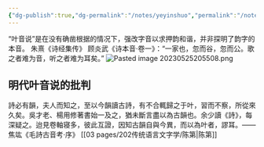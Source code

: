 ```yaml
---
{"dg-publish":true,"dg-permalink":"/notes/yeyinshuo","permalink":"/notes/yeyinshuo/","tags":["语言学"],"created":"2024-11-30T20:49:45.944+08:00","updated":"2025-03-02T18:54:08.285+08:00"}
---
```


“叶音说”是在没有确凿根据的情况下，强改字音以求押韵和谐，并非探明了韵字的本音。
朱熹《诗经集传》
顾炎武《诗本音·卷一》：“一家也，忽而谷，忽而公。歌之者难为音，听之者难为耳矣。”
![Pasted image 20230525205508.png](/img/user/09%20settings/Z%20attachment/Pasted%20image%2020230525205508.png)

## 明代叶音说的批判
詩必有韻，夫人而知之，至以今韻讀古詩，有不合輒歸之于叶，習而不察，所從來久矣。吳才老、楊用修著書始一及之，猶未斷言盡以為古韻也。余少讀《詩》，每深疑之。迨見卷軸寝多，彼此互證，因知古韻自與今異，而以為叶者，謬耳。——焦竑《毛詩古音考·序》
[[03 pages/202传统语言文字学/陈第\|陈第]]
